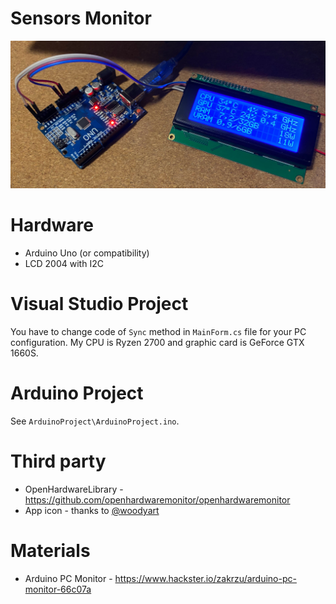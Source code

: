 # Sensors Monitor

![Demo stand](demo.jpg)

# Hardware

* Arduino Uno (or compatibility)
* LCD 2004 with I2C

# Visual Studio Project

You have to change code of `Sync` method in `MainForm.cs` file for your PC configuration. My CPU is Ryzen 2700 and graphic card is GeForce GTX 1660S.

# Arduino Project

See `ArduinoProject\ArduinoProject.ino`.

# Third party

* OpenHardwareLibrary - https://github.com/openhardwaremonitor/openhardwaremonitor
* App icon - thanks to [@woodyart](https://github.com/woodyart)

# Materials

* Arduino PC Monitor - https://www.hackster.io/zakrzu/arduino-pc-monitor-66c07a 